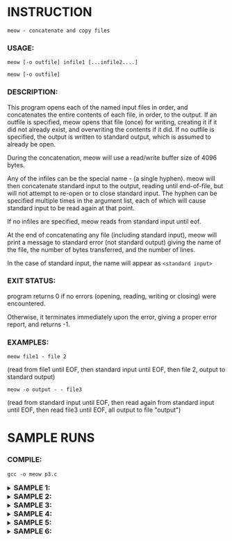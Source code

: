 # INSTRUCTION

`meow - concatenate and copy files`

### USAGE:

`meow [-o outfile] infile1 [...infile2....]`

`meow [-o outfile]`

### DESCRIPTION:

This program opens each of the named input files in order, and concatenates the entire contents of each file, in order, to the output. If an outfile is specified, meow opens that file (once) for writing, creating it if it did not already exist, and overwriting the contents if it did. If no outfile is specified, the output is written to standard output, which is assumed to already be open.

During the concatenation, meow will use a read/write buffer size of 4096 bytes.

Any of the infiles can be the special name - (a single hyphen). meow will then concatenate standard input to the output, reading until end-of-file, but will not attempt to re-open or to close standard input. The hyphen can be specified multiple times in the argument list, each of which will cause standard input to be read again at that point.

If no infiles are specified, meow reads from standard input until eof.

At the end of concatenating any file (including standard input), meow will print a message to standard error (not standard output) giving the name of the file, the number of bytes transferred, and the number of lines.

In the case of standard input, the name will appear as `<standard input>`

### EXIT STATUS:

program returns 0 if no errors (opening, reading, writing or closing) were encountered.

Otherwise, it terminates immediately upon the error, giving a proper error report, and returns -1.

### EXAMPLES:

`meow file1 - file 2`

(read from file1 until EOF, then standard input until EOF, then file 2, output to standard output)

`meow -o output - - file3`

(read from standard input until EOF, then read again from standard input until EOF, then read file3 until EOF, all output to file "output")

# SAMPLE RUNS

### COMPILE: 
`gcc -o meow p3.c`

<details>
<summary><h3 style="display: inline">SAMPLE 1:</h3></summary>
<br>

`./meow.out`
#### STDIN:
```
I am meowing
without any
argument
^D

```
#### STDOUT:
```
I am meowing
without any
argument

```
#### STDERR:
```
File: <standard input>, Bytes: 34, Lines: 4
```
</details>

<details>
<summary><h3 style="display: inline">SAMPLE 2:</h3></summary>
<br>

`./meow.out -o cattree.txt`
#### STDIN:
```
I am meowing
to the cat tree
^D

```
#### cattree.txt:
```
I am meowing
to the cat tree

```
#### STDERR:
```
File: <standard input>, Bytes: 29, Lines: 3
```
</details>

<details>
<summary><h3 style="display: inline">SAMPLE 3:</h3></summary>
<br>

`./meow.out -o rat.txt fancyfeast.txt - cattree.txt - cat.txt`
#### STDIN:
```

I am meowing oncee

^D

I am meowing twicee

^D

```
#### fancyfeast.txt:
```
Fancy Feast is a 
brand of gourmet cat food 
from Nestlé Purina PetCare. 
Introduced by the 
Carnation Company in 1982, 
it was originally offered in 
seven flavors of wet food.

```
#### cat.txt:
```
The cat 
(Felis catus) 
is a domestic species of 
small carnivorous mammal.

```
#### rat.txt:
```
Fancy Feast is a 
brand of gourmet cat food 
from Nestlé Purina PetCare. 
Introduced by the 
Carnation Company in 1982, 
it was originally offered in 
seven flavors of wet food.

I am meowing oncee

I am meowing
to the cat tree

I am meowing twicee

The cat 
(Felis catus) 
is a domestic species of 
small carnivorous mammal.

```
#### STDERR:
```

File: fancyfeast.txt, Bytes: 179, Lines: 8

File: <standard input>, Bytes: 21, Lines: 4

File: cattree.txt, Bytes: 29, Lines: 3

File: <standard input>, Bytes: 22, Lines: 4

File: cat.txt, Bytes: 76, Lines: 5
   
```
</details>

<details>
<summary><h3 style="display: inline">SAMPLE 4:</h3></summary>
<br>

`./meow.out -o no meowing today`
#### STDERR:
```
open(argv[argn], O_RDONLY): No such file or directory
```
</details>

<details>
<summary><h3 style="display: inline">SAMPLE 5:</h3></summary>
<br>

`./meow.out -o cannedfood.txt`
#### cannedfood.txt:
```
Mode                 LastWriteTime         Length Name
----                 -------------         ------ ----
-ar--l          9/5/2023  11:42 PM              0 cannedfood.txt
```
#### STDERR:
```
open(argv[2], O_WRONLY | O_CREAT | O_TRUNC, 0666): Permission denied
```
</details>

<details>
<summary><h3 style="display: inline">SAMPLE 6:</h3></summary>
<br>

`./meow.out -o`
#### STDERR:
```
open(argv[2], O_WRONLY | O_CREAT | O_TRUNC, 0666): Invalid argument
```
</details>

